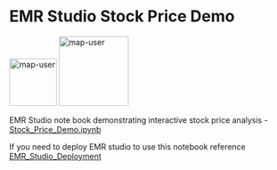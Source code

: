 # EMR Studio Stock Price Demo

<img width="85" alt="map-user" src="https://img.shields.io/badge/views-0000-green"> <img width="125" alt="map-user" src="https://img.shields.io/badge/unique visits-0000-green">

EMR Studio note book demonstrating interactive stock price analysis - [Stock_Price_Demo.ipynb](https://github.com/ev2900/EMR_Studio_Stock_Price_Demo/blob/main/Stock_Price_Demo.ipynb)

If you need to deploy EMR studio to use this notebook reference [EMR_Studio_Deployment](https://github.com/ev2900/EMR_Studio_Deployment)
